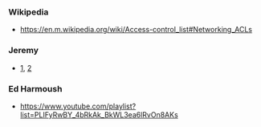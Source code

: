 ### Wikipedia
- https://en.m.wikipedia.org/wiki/Access-control_list#Networking_ACLs

### Jeremy
- [1](https://www.youtube.com/watch?v=z023_eRUtSo), [2](https://www.youtube.com/watch?v=dUttKY_CNXE)

### Ed Harmoush
- https://www.youtube.com/playlist?list=PLIFyRwBY_4bRkAk_BkWL3ea6lRvOn8AKs
